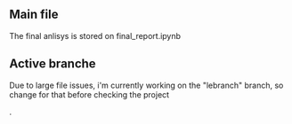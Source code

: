 ## Main file
The final anlisys is stored on final_report.ipynb

## Active branche
Due to large file issues, i'm currently working on the "lebranch" branch, so change for that before checking the project

.
